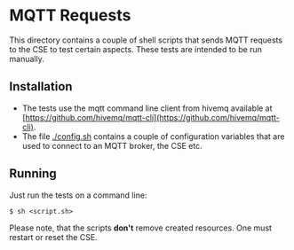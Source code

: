 # MQTT Requests

This directory contains a couple of shell scripts that sends MQTT requests to the CSE to test certain aspects.
These tests are intended  to be run manually.

## Installation

- The tests use the mqtt command line client from hivemq available at [https://github.com/hivemq/mqtt-cli](https://github.com/hivemq/mqtt-cli).
- The file [./config.sh](config.sh) contains a couple of configuration variables that are used to connect to an MQTT broker, the CSE etc.

## Running

Just run the tests on a command line:


	$ sh <script.sh>

Please note, that the scripts **don't** remove created resources. One must restart or reset the CSE.


